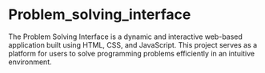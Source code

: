 # Problem_solving_interface
The Problem Solving Interface is a dynamic and interactive web-based application built using HTML, CSS, and JavaScript. This project serves as a platform for users to solve programming problems efficiently in an intuitive environment.
